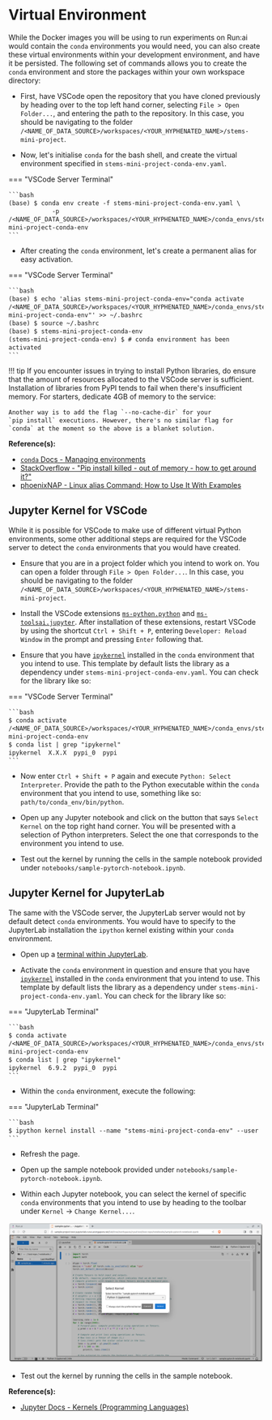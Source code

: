 # Virtual Environment

While the Docker images you will be using to run experiments on Run:ai
would contain the `conda` environments you would need, you can also
create these virtual environments within your development environment,
and have it be persisted. The following set of commands allows you to
create the `conda` environment and store the packages within your own
workspace directory:

- First, have VSCode open the repository that you have cloned
  previously by heading over to the top left hand corner, selecting
  `File > Open Folder...`, and entering the path to the repository.
  In this case, you should be navigating to the folder
  `/<NAME_OF_DATA_SOURCE>/workspaces/<YOUR_HYPHENATED_NAME>/stems-mini-project`.

- Now, let's initialise `conda` for the bash shell, and create
  the virtual environment specified in
  `stems-mini-project-conda-env.yaml`.

=== "VSCode Server Terminal"

    ```bash
    (base) $ conda env create -f stems-mini-project-conda-env.yaml \
                -p /<NAME_OF_DATA_SOURCE>/workspaces/<YOUR_HYPHENATED_NAME>/conda_envs/stems-mini-project-conda-env
    ```

- After creating the `conda` environment, let's create a permanent
  alias for easy activation.

=== "VSCode Server Terminal"

    ```bash
    (base) $ echo 'alias stems-mini-project-conda-env="conda activate /<NAME_OF_DATA_SOURCE>/workspaces/<YOUR_HYPHENATED_NAME>/conda_envs/stems-mini-project-conda-env"' >> ~/.bashrc
    (base) $ source ~/.bashrc
    (base) $ stems-mini-project-conda-env
    (stems-mini-project-conda-env) $ # conda environment has been activated
    ```

!!! tip
    If you encounter issues in trying to install Python libraries,
    do ensure that the amount of resources allocated to the VSCode
    server is sufficient. Installation of libraries from PyPI tends
    to fail when there's insufficient memory. For starters, dedicate
    4GB of memory to the service:

    Another way is to add the flag `--no-cache-dir` for your
    `pip install` executions. However, there's no similar flag for
    `conda` at the moment so the above is a blanket solution.

__Reference(s):__

- [`conda` Docs - Managing environments](https://docs.conda.io/projects/conda/en/latest/user-guide/tasks/manage-environments.html#creating-an-environment-from-an-environment-yml-file)
- [StackOverflow - "Pip install killed - out of memory - how to get around it?"](https://stackoverflow.com/questions/57058641/pip-install-killed-out-of-memory-how-to-get-around-it)
- [phoenixNAP - Linux alias Command: How to Use It With Examples](https://phoenixnap.com/kb/linux-alias-command#:~:text=In%20Linux%2C%20an%20alias%20is,and%20avoiding%20potential%20spelling%20errors.)

## Jupyter Kernel for VSCode

While it is possible for VSCode to make use of different virtual Python
environments, some other additional steps are required for the VSCode
server to detect the `conda` environments that you would have created.

- Ensure that you are in a project folder which you intend to work
  on. You can open a folder through `File > Open Folder...`.
  In this case, you should be navigating to the folder
  `/<NAME_OF_DATA_SOURCE>/workspaces/<YOUR_HYPHENATED_NAME>/stems-mini-project`.

- Install the VSCode extensions
  [`ms-python.python`](https://marketplace.visualstudio.com/items?itemName=ms-python.python)
  and
  [`ms-toolsai.jupyter`](https://marketplace.visualstudio.com/items?itemName=ms-toolsai.jupyter).
  After installation of these extensions, restart VSCode by using
  the shortcut `Ctrl + Shift + P`, entering `Developer: Reload Window` in the
  prompt and pressing `Enter` following that.

- Ensure that you have
  [`ipykernel`](https://ipython.readthedocs.io/en/stable/install/kernel_install.html)
  installed in the `conda` environment that you intend to use.
  This template by default lists the library as a dependency under
  `stems-mini-project-conda-env.yaml`. You can check for the
  library like so:

=== "VSCode Server Terminal"

    ```bash
    $ conda activate /<NAME_OF_DATA_SOURCE>/workspaces/<YOUR_HYPHENATED_NAME>/conda_envs/stems-mini-project-conda-env
    $ conda list | grep "ipykernel"
    ipykernel  X.X.X  pypi_0  pypi
    ```

- Now enter `Ctrl + Shift + P` again and execute `Python: Select Interpreter`.
  Provide the path to the Python executable within the `conda`
  environment that you intend to use, something like so:
  `path/to/conda_env/bin/python`.

- Open up any Jupyter notebook and click on the button that says
  `Select Kernel` on the top right hand corner. You will be presented
  with a selection of Python interpreters. Select the one that
  corresponds to the environment you intend to use.

- Test out the kernel by running the cells in the sample notebook
  provided under `notebooks/sample-pytorch-notebook.ipynb`.

## Jupyter Kernel for JupyterLab

The same with the VSCode server, the JupyterLab server
would not by default detect `conda` environments. You would have to
specify to the JupyterLab installation the `ipython` kernel existing
within your `conda` environment.

- Open up a
  [terminal within JupyterLab](https://jupyterlab.readthedocs.io/en/stable/user/terminal.html).

- Activate the `conda` environment in question and ensure that you have
  [`ipykernel`](https://ipython.readthedocs.io/en/stable/install/kernel_install.html)
  installed in the `conda` environment that you intend to use.
  This template by default lists the library as a dependency under
  `stems-mini-project-conda-env.yaml`. You can check for the
  library like so:

=== "JupyterLab Terminal"

    ```bash
    $ conda activate /<NAME_OF_DATA_SOURCE>/workspaces/<YOUR_HYPHENATED_NAME>/conda_envs/stems-mini-project-conda-env
    $ conda list | grep "ipykernel"
    ipykernel  6.9.2  pypi_0  pypi
    ```

- Within the `conda` environment, execute the following:

=== "JupyterLab Terminal"

    ```bash
    $ ipython kernel install --name "stems-mini-project-conda-env" --user
    ```

- Refresh the page.

- Open up the sample notebook provided under `notebooks/sample-pytorch-notebook.ipynb`.

- Within each Jupyter notebook, you can select the kernel of
  specific `conda` environments that you intend to use by heading to
  the toolbar under
  `Kernel` -> `Change Kernel...`.

![Run:ai - JupyterLab Server Change Kernel](assets/screenshots/runai-jupyterlab-server-change-kernel.png)

- Test out the kernel by running the cells in the sample notebook.

__Reference(s):__

- [Jupyter Docs - Kernels (Programming Languages)](https://docs.jupyter.org/en/latest/projects/kernels.html)
